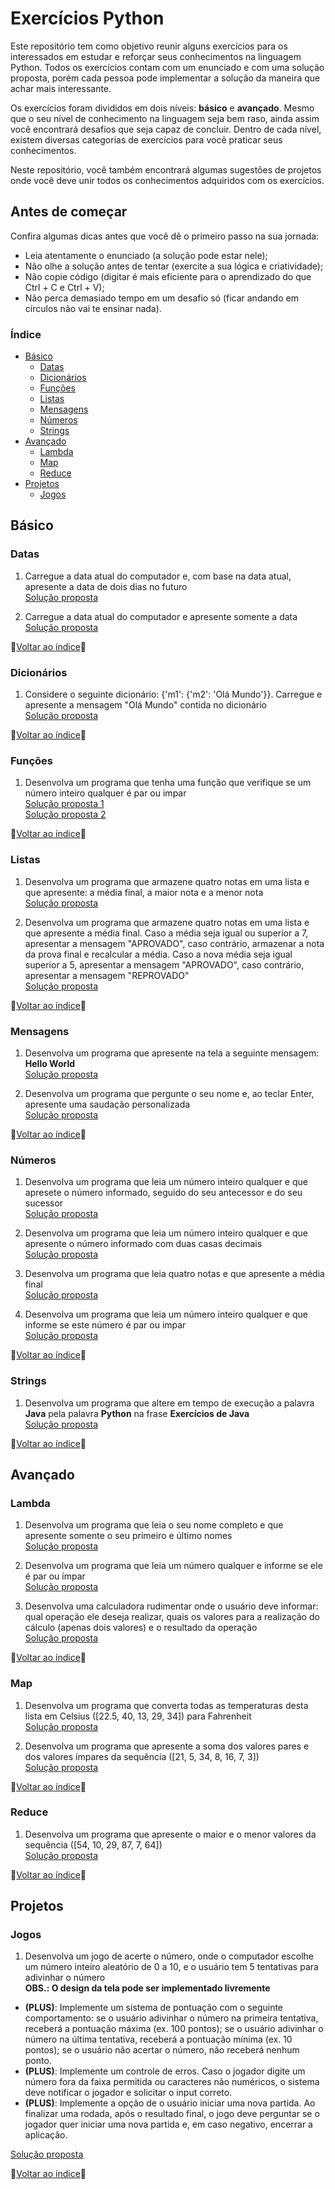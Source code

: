 # Exercícios Python
Este repositório tem como objetivo reunir alguns exercícios para os interessados em estudar e reforçar seus conhecimentos na linguagem Python. Todos os exercícios contam com um enunciado e com uma solução proposta, porém cada pessoa pode implementar a solução da maneira que achar mais interessante.

Os exercícios foram divididos em dois níveis: **básico** e **avançado**. Mesmo que o seu nível de conhecimento na linguagem seja bem raso, ainda assim você encontrará desafios que seja capaz de concluir. Dentro de cada nível, existem diversas categorias de exercícios para você praticar seus conhecimentos.

Neste repositório, você também encontrará algumas sugestões de projetos onde você deve unir todos os conhecimentos adquiridos com os exercícios.

## Antes de começar
Confira algumas dicas antes que você dê o primeiro passo na sua jornada:
- Leia atentamente o enunciado (a solução pode estar nele);
- Não olhe a solução antes de tentar (exercite a sua lógica e criatividade);
- Não copie código (digitar é mais eficiente para o aprendizado do que Ctrl + C e Ctrl + V);
- Não perca demasiado tempo em um desafio só (ficar andando em círculos não vai te ensinar nada).

### Índice
- [Básico](#básico)
  - [Datas](#datas)
  - [Dicionários](#dicionários)
  - [Funções](#funções)
  - [Listas](#listas)
  - [Mensagens](#mensagens)
  - [Números](#números)
  - [Strings](#strings)
- [Avançado](#avançado)
  - [Lambda](#lambda)
  - [Map](#map)
  - [Reduce](#reduce)
- [Projetos](#projetos)
  - [Jogos](#jogos)


## Básico
### Datas
1. Carregue a data atual do computador e, com base na data atual, apresente a data de dois dias no futuro<br>
[Solução proposta](https://github.com/rmveiga/exercicios_python/blob/master/basico/datas/ex001/main.py)<br>

2. Carregue a data atual do computador e apresente somente a data<br>
[Solução proposta](https://github.com/rmveiga/exercicios_python/blob/master/basico/datas/ex002/main.py)<br>

🔼[Voltar ao índice](#índice)🔼

### Dicionários
1. Considere o seguinte dicionário: {'m1': {'m2': 'Olá Mundo'}}. Carregue e apresente a mensagem "Olá Mundo" contida no dicionário<br>
[Solução proposta](https://github.com/rmveiga/exercicios_python/blob/master/basico/dicionarios/ex001/main.py)<br>

🔼[Voltar ao índice](#índice)🔼

### Funções
1. Desenvolva um programa que tenha uma função que verifique se um número inteiro qualquer é par ou impar<br>
[Solução proposta 1](https://github.com/rmveiga/exercicios_python/blob/master/basico/functions/ex001/main.py)<br>
[Solução proposta 2](https://github.com/rmveiga/exercicios_python/blob/master/basico/functions/ex001/main2.py)

🔼[Voltar ao índice](#índice)🔼

### Listas
1. Desenvolva um programa que armazene quatro notas em uma lista e que apresente: a média final, a maior nota e a menor nota<br>
[Solução proposta](https://github.com/rmveiga/exercicios_python/blob/master/basico/listas/ex001/main.py)

2. Desenvolva um programa que armazene quatro notas em uma lista e que apresente a média final. Caso a média seja igual ou superior a 7, apresentar a mensagem "APROVADO", caso contrário, armazenar a nota da prova final e recalcular a média. Caso a nova média seja igual superior a 5, apresentar a mensagem "APROVADO", caso contrário, apresentar a mensagem "REPROVADO"<br>
[Solução proposta](https://github.com/rmveiga/exercicios_python/blob/master/basico/listas/ex002/main.py)

🔼[Voltar ao índice](#índice)🔼

### Mensagens
1. Desenvolva um programa que apresente na tela a seguinte mensagem: **Hello World**<br>
[Solução proposta](https://github.com/rmveiga/exercicios_python/blob/master/basico/mensagens/ex001/main.py)

2. Desenvolva um programa que pergunte o seu nome e, ao teclar Enter, apresente uma saudação personalizada<br>
[Solução proposta](https://github.com/rmveiga/exercicios_python/blob/master/basico/mensagens/ex002/main.py)

🔼[Voltar ao índice](#índice)🔼

### Números
1. Desenvolva um programa que leia um número inteiro qualquer e que apresete o número informado, seguido do seu antecessor e do seu sucessor<br>
[Solução proposta](https://github.com/rmveiga/exercicios_python/blob/master/basico/numeros/ex001/main.py)

2. Desenvolva um programa que leia um número inteiro qualquer e que apresente o número informado com duas casas decimais<br>
[Solução proposta](https://github.com/rmveiga/exercicios_python/blob/master/basico/numeros/ex002/main.py)

3. Desenvolva um programa que leia quatro notas e que apresente a média final<br>
[Solução proposta](https://github.com/rmveiga/exercicios_python/blob/master/basico/numeros/ex003/main.py)

4. Desenvolva um programa que leia um número inteiro qualquer e que informe se este número é par ou impar<br>
[Solução proposta](https://github.com/rmveiga/exercicios_python/blob/master/basico/numeros/ex004/main.py)

🔼[Voltar ao índice](#índice)🔼

### Strings
1. Desenvolva um programa que altere em tempo de execução a palavra **Java** pela palavra **Python** na frase **Exercícios de Java**<br>
[Solução proposta](https://github.com/rmveiga/exercicios_python/blob/master/basico/strings/ex001/main.py)

🔼[Voltar ao índice](#índice)🔼

## Avançado
### Lambda
1. Desenvolva um programa que leia o seu nome completo e que apresente somente o seu primeiro e último nomes<br>
[Solução proposta](https://github.com/rmveiga/exercicios_python/blob/master/avancado/lambda/ex001/main.py)<br>

2. Desenvolva um programa que leia um número qualquer e informe se ele é par ou ímpar<br>
[Solução proposta](https://github.com/rmveiga/exercicios_python/blob/master/avancado/lambda/ex002/main.py)<br>

3. Desenvolva uma calculadora rudimentar onde o usuário deve informar: qual operação ele deseja realizar, quais os valores para a realização do cálculo (apenas dois valores) e o resultado da operação<br>
[Solução proposta](https://github.com/rmveiga/exercicios_python/blob/master/avancado/lambda/ex003/main.py)<br>

🔼[Voltar ao índice](#índice)🔼

### Map
1. Desenvolva um programa que converta todas as temperaturas desta lista em Celsius ([22.5, 40, 13, 29, 34]) para Fahrenheit<br>
[Solução proposta](https://github.com/rmveiga/exercicios_python/blob/master/avancado/map/ex001/main.py)<br>

2. Desenvolva um programa que apresente a soma dos valores pares e dos valores ímpares da sequência ([21, 5, 34, 8, 16, 7, 3])<br>
[Solução proposta](https://github.com/rmveiga/exercicios_python/blob/master/avancado/map/ex002/main.py)<br>

🔼[Voltar ao índice](#índice)🔼

### Reduce
1. Desenvolva um programa que apresente o maior e o menor valores da sequência ([54, 10, 29, 87, 7, 64])<br>
[Solução proposta](https://github.com/rmveiga/exercicios_python/blob/master/avancado/reduce/ex001/main.py)<br>

🔼[Voltar ao índice](#índice)🔼

## Projetos

### Jogos
1. Desenvolva um jogo de acerte o número, onde o computador escolhe um número inteiro aleatório de 0 a 10, e o usuário tem 5 tentativas para adivinhar o número<br>
**OBS.: O design da tela pode ser implementado livremente**<br>
- **(PLUS)**: Implemente um sistema de pontuação com o seguinte comportamento: se o usuário adivinhar o número na primeira tentativa, receberá a pontuação máxima (ex. 100 pontos); se o usuário adivinhar o número na última tentativa, receberá a pontuação mínima (ex. 10 pontos); se o usuário não acertar o número, não receberá nenhum ponto.<br>
- **(PLUS)**: Implemente um controle de erros. Caso o jogador digite um número fora da faixa permitida ou caracteres não numéricos, o sistema deve notificar o jogador e solicitar o input correto.<br>
- **(PLUS)**: Implemente a opção de o usuário iniciar uma nova partida. Ao finalizar uma rodada, após o resultado final, o jogo deve perguntar se o jogador quer iniciar uma nova partida e, em caso negativo, encerrar a aplicação.<br>

[Solução proposta](https://github.com/rmveiga/exercicios_python/blob/master/projetos/jogos/ex001/main.py)<br>

🔼[Voltar ao índice](#índice)🔼
